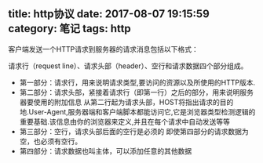 title: http协议
date: 2017-08-07 19:15:59
category: 笔记
tags: http
---
客户端发送一个HTTP请求到服务器的请求消息包括以下格式：

请求行（request line）、请求头部（header）、空行和请求数据四个部分组成。

* 第一部分：请求行，用来说明请求类型,要访问的资源以及所使用的HTTP版本.
* 第二部分：请求头部，紧接着请求行（即第一行）之后的部分，用来说明服务器要使用的附加信息
从第二行起为请求头部，HOST将指出请求的目的地.User-Agent,服务器端和客户端脚本都能访问它,它是浏览器类型检测逻辑的重要基础.该信息由你的浏览器来定义,并且在每个请求中自动发送等等
* 第三部分：空行，请求头部后面的空行是必须的
即使第四部分的请求数据为空，也必须有空行。
* 第四部分：请求数据也叫主体，可以添加任意的其他数据